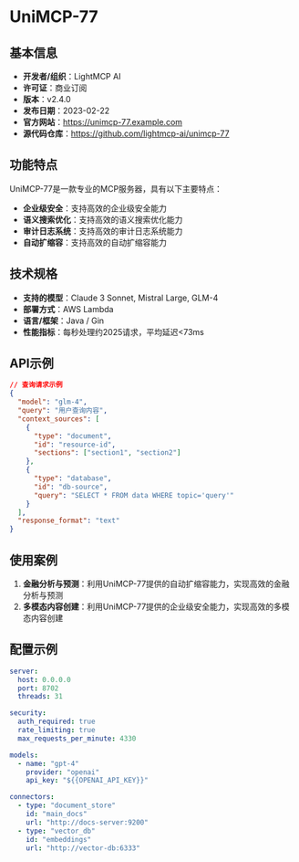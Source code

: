 # UniMCP-77

## 基本信息

- **开发者/组织**：LightMCP AI
- **许可证**：商业订阅
- **版本**：v2.4.0
- **发布日期**：2023-02-22
- **官方网站**：https://unimcp-77.example.com
- **源代码仓库**：https://github.com/lightmcp-ai/unimcp-77

## 功能特点

UniMCP-77是一款专业的MCP服务器，具有以下主要特点：

- **企业级安全**：支持高效的企业级安全能力
- **语义搜索优化**：支持高效的语义搜索优化能力
- **审计日志系统**：支持高效的审计日志系统能力
- **自动扩缩容**：支持高效的自动扩缩容能力


## 技术规格

- **支持的模型**：Claude 3 Sonnet, Mistral Large, GLM-4
- **部署方式**：AWS Lambda
- **语言/框架**：Java / Gin
- **性能指标**：每秒处理约2025请求，平均延迟<73ms

## API示例

```json
// 查询请求示例
{
  "model": "glm-4",
  "query": "用户查询内容",
  "context_sources": [
    {
      "type": "document",
      "id": "resource-id",
      "sections": ["section1", "section2"]
    },
    {
      "type": "database",
      "id": "db-source",
      "query": "SELECT * FROM data WHERE topic='query'"
    }
  ],
  "response_format": "text"
}
```

## 使用案例

1. **金融分析与预测**：利用UniMCP-77提供的自动扩缩容能力，实现高效的金融分析与预测
2. **多模态内容创建**：利用UniMCP-77提供的企业级安全能力，实现高效的多模态内容创建


## 配置示例

```yaml
server:
  host: 0.0.0.0
  port: 8702
  threads: 31

security:
  auth_required: true
  rate_limiting: true
  max_requests_per_minute: 4330

models:
  - name: "gpt-4"
    provider: "openai"
    api_key: "${{OPENAI_API_KEY}}"

connectors:
  - type: "document_store"
    id: "main_docs"
    url: "http://docs-server:9200"
  - type: "vector_db"
    id: "embeddings"
    url: "http://vector-db:6333"
```